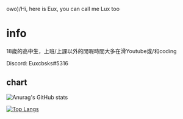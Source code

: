 owo)/Hi, here is Eux, you can call me Lux too

# info
18歲的高中生，上班/上課以外的閒暇時間大多在滑Youtube或/和coding

Discord: Euxcbsks#5316

## chart
![Anurag's GitHub stats](https://github-readme-stats.vercel.app/api?username=euxcbsks&show_icons=true&theme=tokyonight)

[![Top Langs](https://github-readme-stats.vercel.app/api/top-langs/?username=euxcbsks&exclude_repo=My-Colony-Wiki_template-and-module,My-Colony_Translation,My-Colony-2_Translation&layout=compact)](https://github.com/anuraghazra/github-readme-stats)

